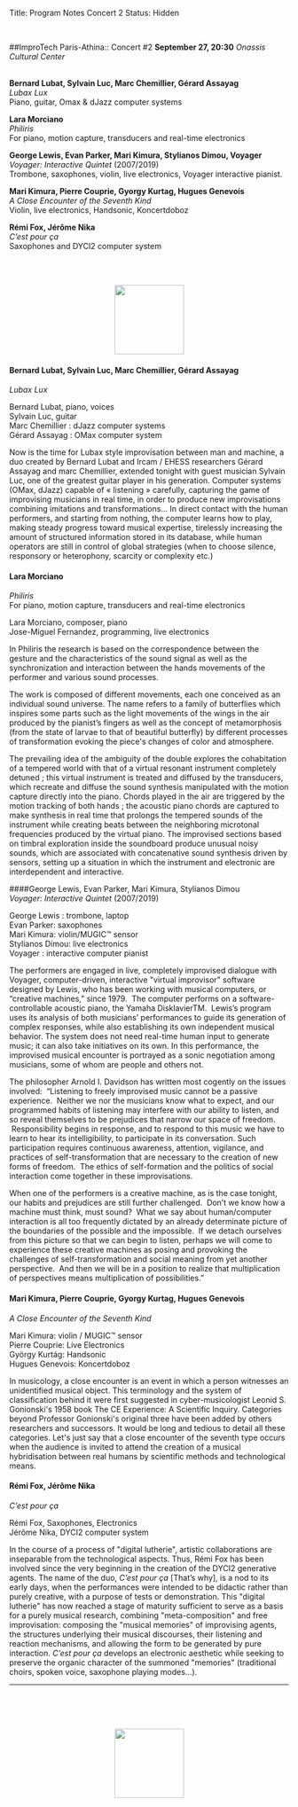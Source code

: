 Title: Program Notes Concert 2
Status: Hidden

<br>

##ImproTech Paris-Athina::  Concert  #2
**September 27, 20:30** *Onassis Cultural Center*  
<br>

**Bernard Lubat, Sylvain Luc, Marc Chemillier, Gérard Assayag**  
*Lubax Lux*  
Piano, guitar, Omax & dJazz computer systems

**Lara Morciano**  
*Philiris*  
For piano, motion capture, transducers and real-time electronics

**George Lewis, Evan Parker, Mari Kimura, Stylianos Dimou, Voyager**  
*Voyager: Interactive Quintet* (2007/2019)  
Trombone, saxophones, violin, live electronics, Voyager interactive pianist.

**Mari Kimura, Pierre Couprie, Gyorgy Kurtag, Hugues Genevois**  
*A Close Encounter of the Seventh Kind*  
Violin, live electronics, Handsonic, Koncertdoboz

**Rémi Fox, Jérôme Nika**  
 *C’est pour ça*  
Saxophones and DYCI2 computer system

<br>
<br>

<p align="center">
<img src="../images/IKPoster_frag19.png" width="125" >
</p>



#### Bernard Lubat, Sylvain Luc, Marc Chemillier, Gérard Assayag
*Lubax Lux*  

Bernard Lubat, piano, voices  
Sylvain Luc, guitar  
Marc Chemillier : dJazz computer systems  
Gérard Assayag : OMax computer system  

Now is the time for Lubax style improvisation between man and machine, a duo created by Bernard Lubat and Ircam / EHESS researchers Gérard Assayag and marc Chemillier, extended tonight with guest musician  Sylvain Luc, one of the greatest guitar player in his generation. Computer systems (OMax, dJazz) capable of « listening » carefully, capturing the game of improvising musicians in real time, in order to produce new improvisations combining imitations and transformations... In direct contact with the human performers, and starting from nothing, the computer learns how to play, making steady progress toward musical expertise, tirelessly increasing the amount of structured information stored in its database, while human operators are still in control of global strategies (when to choose silence, responsory or heterophony, scarcity or complexity etc.)


#### Lara Morciano
*Philiris*  
For piano, motion capture, transducers and real-time electronics  

Lara Morciano, composer, piano  
Jose-Miguel Fernandez, programming, live electronics  

In Philiris the research is based on the correspondence between the gesture and the characteristics of the sound signal as well as the synchronization and interaction between the hands movements of the performer and various sound processes.

The work is composed of different movements, each one conceived as an individual sound universe. The name refers to a family of butterflies which inspires some parts such as the light movements of the wings in the air produced by the pianist’s fingers as well as the concept of metamorphosis (from the state of larvae to that of beautiful butterfly) by different processes of transformation evoking the piece's changes of color and atmosphere.

The prevailing idea of the ambiguity of the double explores the cohabitation of a tempered world with that of a virtual resonant instrument completely detuned ; this virtual instrument is treated and diffused by the transducers, which recreate and diffuse the sound synthesis manipulated with the motion capture directly into the piano.
Chords played in the air are triggered by the motion tracking of both hands ; the acoustic piano chords are captured to make synthesis in real time that prolongs the tempered sounds of the instrument while creating beats between the neighboring microtonal frequencies produced by the virtual piano. The improvised sections based on timbral exploration inside the soundboard produce unusual noisy sounds, which are associated with concatenative sound synthesis driven by sensors, setting up a situation in which the instrument and electronic are interdependent and interactive.


####George Lewis, Evan Parker, Mari Kimura, Stylianos Dimou  
*Voyager: Interactive Quintet* (2007/2019)

George Lewis : trombone, laptop  
Evan Parker: saxophones  
Mari Kimura: violin/MUGIC™ sensor  
Stylianos Dimou: live electronics  
Voyager : interactive computer pianist  

The performers are engaged in live, completely improvised dialogue with Voyager, computer-driven, interactive "virtual improvisor" software designed by Lewis, who has been working with musical computers, or “creative machines,” since 1979.  The computer performs on a software-controllable acoustic piano, the Yamaha DisklavierTM.  Lewis’s program uses its analysis of both musicians’ performances to guide its generation of complex responses, while also establishing its own independent musical behavior. The system does not need real-time human input to generate music; it can also take initiatives on its own. In this performance, the improvised musical encounter is portrayed as a sonic negotiation among musicians, some of whom are people and others not. 

The philosopher Arnold I. Davidson has written most cogently on the issues involved:  “Listening to freely improvised music cannot be a passive experience.  Neither we nor the musicians know what to expect, and our programmed habits of listening may interfere with our ability to listen, and so reveal themselves to be prejudices that narrow our space of freedom.  Responsibility begins in response, and to respond to this music we have to learn to hear its intelligibility, to participate in its conversation. Such participation requires continuous awareness, attention, vigilance, and practices of self-transformation that are necessary to the creation of new forms of freedom.  The ethics of self-formation and the politics of social interaction come together in these improvisations.

When one of the performers is a creative machine, as is the case tonight, our habits and prejudices are still further challenged.  Don’t we know how a machine must think, must sound?  What we say about human/computer interaction is all too frequently dictated by an already determinate picture of the boundaries of the possible and the impossible.  If we detach ourselves from this picture so that we can begin to listen, perhaps we will come to experience these creative machines as posing and provoking the challenges of self-transformation and social meaning from yet another perspective.  And then we will be in a position to realize that multiplication of perspectives means multiplication of possibilities.”



#### Mari Kimura, Pierre Couprie, Gyorgy Kurtag, Hugues Genevois
*A Close Encounter of the Seventh Kind*

Mari Kimura: violin / MUGIC™ sensor  
Pierre Couprie: Live Electronics  
György Kurtág: Handsonic  
Hugues Genevois: Koncertdoboz  

In musicology, a close encounter is an event in which a person witnesses an unidentified musical object. This terminology and the system of classification behind it were first suggested in cyber-musicologist Leonid S. Gonionski's 1958 book The CE Experience: A Scientific Inquiry. Categories beyond Professor Gonionski's original three have been added by others researchers and successors. It would be long and tedious to detail all these categories. Let's just say that a close encounter of the seventh type occurs when the audience is invited to attend the creation of a musical hybridisation between real humans by scientific methods and technological means.


#### Rémi Fox, Jérôme Nika
*C’est pour ça*  

Rémi Fox, Saxophones, Electronics  
Jérôme Nika, DYCI2 computer system  

In the course of a process of "digital lutherie", artistic collaborations are inseparable from the technological aspects. Thus, Rémi Fox has been involved since the very beginning in the creation of the DYCI2 generative agents. The name of the duo, *C’est pour ça* [That’s why], is a nod to its early days, when the performances were intended to be didactic rather than purely creative, with a purpose of tests or demonstration. This "digital lutherie" has now reached a stage of maturity sufficient to serve as a basis for a purely musical research, combining "meta-composition" and free improvisation: composing the "musical memories" of improvising agents, the structures underlying their musical discourses, their listening and reaction mechanisms, and allowing the form to be generated by pure interaction. *C’est pour ça* develops an electronic aesthetic while seeking to preserve the organic character of the summoned "memories" (traditional choirs, spoken voice, saxophone playing modes...).



---
<br>
<br>
<br>

<p align="center">
<img src="../images/IKPoster_frag20.png" width="125" >
</p>
